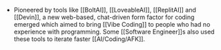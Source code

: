 - Pioneered by tools like [[BoltAI]], [[LoveableAI]], [[ReplitAI]] and [[Devin]], a new web-based, chat-driven form factor for coding emerged which aimed to bring [[Vibe Coding]] to people who had no experience with programming. Some [[Software Engineer]]s also used these tools to iterate faster [[AI/Coding/AFK]].